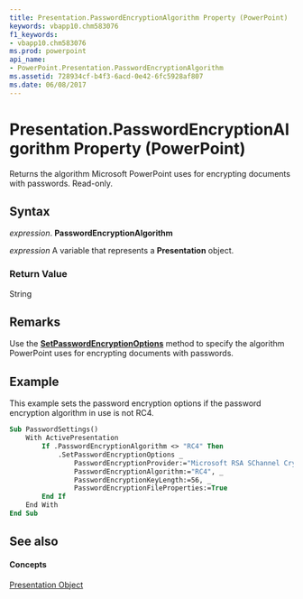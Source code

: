 ```yaml
---
title: Presentation.PasswordEncryptionAlgorithm Property (PowerPoint)
keywords: vbapp10.chm583076
f1_keywords:
- vbapp10.chm583076
ms.prod: powerpoint
api_name:
- PowerPoint.Presentation.PasswordEncryptionAlgorithm
ms.assetid: 728934cf-b4f3-6acd-0e42-6fc5928af807
ms.date: 06/08/2017
---
```



# Presentation.PasswordEncryptionAlgorithm Property (PowerPoint)

Returns the algorithm Microsoft PowerPoint uses for encrypting documents with passwords. Read-only.


## Syntax

 _expression_. **PasswordEncryptionAlgorithm**

 _expression_ A variable that represents a **Presentation** object.


### Return Value

String


## Remarks

Use the  **[SetPasswordEncryptionOptions](PowerPoint.Presentation.SetPasswordEncryptionOptions.md)** method to specify the algorithm PowerPoint uses for encrypting documents with passwords.


## Example

This example sets the password encryption options if the password encryption algorithm in use is not RC4.


```vb
Sub PasswordSettings()
    With ActivePresentation
        If .PasswordEncryptionAlgorithm <> "RC4" Then
            .SetPasswordEncryptionOptions _
                PasswordEncryptionProvider:="Microsoft RSA SChannel Cryptographic Provider", _
                PasswordEncryptionAlgorithm:="RC4", _
                PasswordEncryptionKeyLength:=56, _
                PasswordEncryptionFileProperties:=True
        End If
    End With
End Sub
```


## See also


#### Concepts


[Presentation Object](PowerPoint.Presentation.md)

